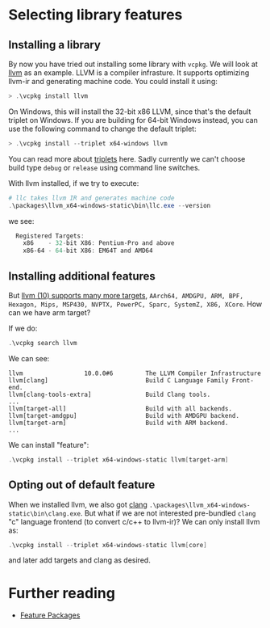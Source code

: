 # Selecting library features

## Installing a library

By now you have tried out installing some library with `vcpkg`. We will look at [llvm](https://llvm.org/) as an example.
LLVM is a compiler infrasture. It supports optimizing llvm-ir and generating machine code.
You could install it using:

```powershell
> .\vcpkg install llvm
```

On Windows, this will install the 32-bit x86 LLVM, since that's the default triplet on Windows.
If you are building for 64-bit Windows instead, you can use the following command to change the default triplet:

```powershell
> .\vcpkg install --triplet x64-windows llvm
```

You can read more about [triplets](https://vcpkg.readthedocs.io/en/latest/users/triplets/) here.
Sadly currently we can't choose build type `debug` or `release` using command line switches.

With llvm installed, if we try to execute:

```powershell
# llc takes llvm IR and generates machine code
.\packages\llvm_x64-windows-static\bin\llc.exe --version
```

we see:

```powershell
  Registered Targets:
    x86    - 32-bit X86: Pentium-Pro and above
    x86-64 - 64-bit X86: EM64T and AMD64
```

## Installing additional features

But [llvm (10) supports many more targets](https://llvm.org/docs/GettingStarted.html#local-llvm-configuration), `AArch64, AMDGPU, ARM, BPF, Hexagon, Mips, MSP430, NVPTX, PowerPC, Sparc, SystemZ, X86, XCore`.
How can we have arm target?

If we do:

```powershell
.\vcpkg search llvm
```

We can see:

```
llvm                 10.0.0#6         The LLVM Compiler Infrastructure
llvm[clang]                           Build C Language Family Front-end.
llvm[clang-tools-extra]               Build Clang tools.
...
llvm[target-all]                      Build with all backends.
llvm[target-amdgpu]                   Build with AMDGPU backend.
llvm[target-arm]                      Build with ARM backend.
...
```

We can install "feature":

```powershell
.\vcpkg install --triplet x64-windows-static llvm[target-arm]
```

## Opting out of default feature
When we installed llvm, we also got [clang](https://clang.llvm.org/) `.\packages\llvm_x64-windows-static\bin\clang.exe`. But what if we are not interested pre-bundled `clang`
"c" language frontend (to convert c/c++ to llvm-ir)?
We can only install llvm as:
```powershell
.\vcpkg install --triplet x64-windows-static llvm[core]
```

and later add targets and clang as desired.

# Further reading
- [Feature Packages](specifications/feature-packages.md)
